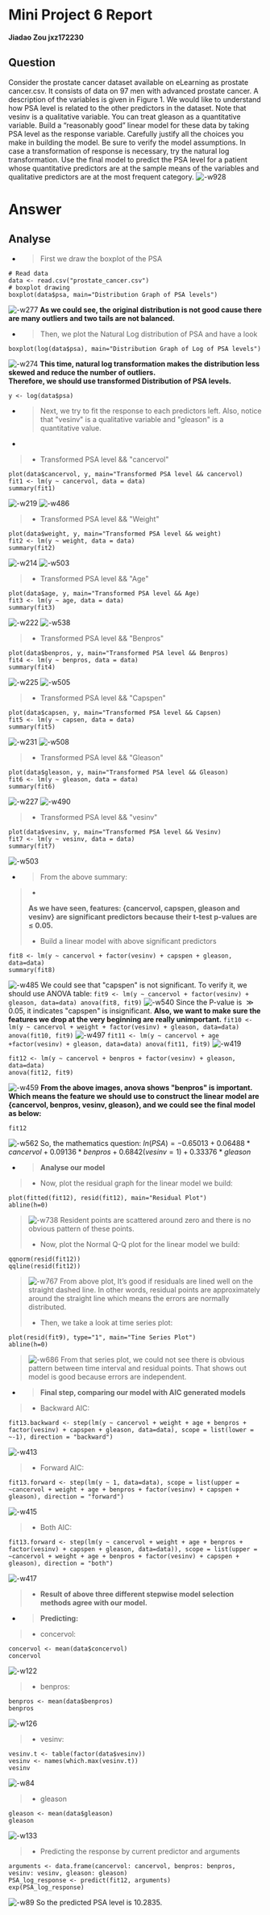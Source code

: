 # Mini Project 6 Report
**Jiadao Zou
jxz172230**
## Question
Consider the prostate cancer dataset available on eLearning as prostate cancer.csv. It consists of data on 97 men with advanced prostate cancer. A description of the variables is given in Figure 1. We would like to understand how PSA level is related to the other predictors in the dataset. Note that vesinv is a qualitative variable. You can treat gleason as a quantitative variable.
Build a “reasonably good” linear model for these data by taking PSA level as the response variable. Carefully justify all the choices you make in building the model. Be sure to verify the model assumptions. In case a transformation of response is necessary, try the natural log transformation. Use the final model to predict the PSA level for a patient whose quantitative predictors are at the sample means of the variables and qualitative predictors are at the most frequent category.
![-w928](media/15564789118411/15564792451712.jpg)

# Answer
## Analyse
- > First we draw the boxplot of the PSA
```
# Read data
data <- read.csv("prostate_cancer.csv")
# boxplot drawing
boxplot(data$psa, main="Distribution Graph of PSA levels")
```
![-w277](media/15564789118411/15564804044773.jpg)
**As we could see, the original distribution is not good cause there are many outliers and two tails are not balanced.**

- > Then, we plot the Natural Log distribution of PSA and have a look
```
boxplot(log(data$psa), main="Distribution Graph of Log of PSA levels")
```
![-w274](media/15564789118411/15564805652646.jpg)
**This time, natural log transformation makes the distribution less skewed and reduce the number of outliers.   
Therefore, we should use transformed Distribution of PSA levels.**
```
y <- log(data$psa)
```

- > Next, we try to fit the response to each predictors left. Also, notice that "vesinv" is a qualitative variable and "gleason" is a quantitative value.
<!--1-->
- >
> -  Transformed PSA level && "cancervol"
> 
```
plot(data$cancervol, y, main="Transformed PSA level && cancervol)
fit1 <- lm(y ~ cancervol, data = data)
summary(fit1)
```    
![-w219](media/15564789118411/15564814884123.jpg)
![-w486](media/15564789118411/15564815110520.jpg)
   <!--2-->
> - Transformed PSA level && "Weight"
> 
```
plot(data$weight, y, main="Transformed PSA level && weight)
fit2 <- lm(y ~ weight, data = data)
summary(fit2)
```   
![-w214](media/15564789118411/15564831524924.jpg)
![-w503](media/15564789118411/15564831837218.jpg)
> - Transformed PSA level && "Age"
> 
```
plot(data$age, y, main="Transformed PSA level && Age)
fit3 <- lm(y ~ age, data = data)
summary(fit3)
```   
![-w222](media/15564789118411/15564833488449.jpg)
![-w538](media/15564789118411/15564833876968.jpg)
> - Transformed PSA level && "Benpros"
> 
```
plot(data$benpros, y, main="Transformed PSA level && Benpros)
fit4 <- lm(y ~ benpros, data = data)
summary(fit4)
```   
![-w225](media/15564789118411/15564835198034.jpg)
![-w505](media/15564789118411/15564834880343.jpg)
> - Transformed PSA level && "Capspen"
> 
```
plot(data$capsen, y, main="Transformed PSA level && Capsen)
fit5 <- lm(y ~ capsen, data = data)
summary(fit5)
```   
![-w231](media/15564789118411/15564838075987.jpg)
![-w508](media/15564789118411/15564841587944.jpg)
> - Transformed PSA level && "Gleason"
> 
```
plot(data$gleason, y, main="Transformed PSA level && Gleason)
fit6 <- lm(y ~ gleason, data = data)
summary(fit6)
```
![-w227](media/15564789118411/15564847123211.jpg)
![-w490](media/15564789118411/15564846969601.jpg)
> - Transformed PSA level && "vesinv"
> 
```
plot(data$vesinv, y, main="Transformed PSA level && Vesinv)
fit7 <- lm(y ~ vesinv, data = data)
summary(fit7)
```
![-w503](media/15564789118411/15564850080987.jpg)
<!--3-->  
- > From the above summary:
> - 
>**As we have seen, features: {cancervol, capspen, gleason and vesinv} are significant predictors because their t-test p-values are $\leq$ 0.05.**
>
> - Build a linear model with above significant predictors
> 
> 
```
fit8 <- lm(y ~ cancervol + factor(vesinv) + capspen + gleason, data=data)
summary(fit8)
```
![-w485](media/15564789118411/15564857775652.jpg)
    We could see that "capspen" is not significant. To verify it, we should use ANOVA table:
    ```
    fit9 <- lm(y ~ cancervol + factor(vesinv) + gleason, data=data)
    anova(fit8, fit9)
    ```
    ![-w540](media/15564789118411/15564860586996.jpg)
    Since the P-value is $\gg 0.05$, it indicates "capspen" is insignificant. **Also, we want to make sure the features we drop at the very beginning are really unimportant.**
    ```
    fit10 <- lm(y ~ cancervol + weight + factor(vesinv) + gleason, data=data)
    anova(fit10, fit9)
    ```
    ![-w497](media/15564789118411/15564863837231.jpg)
    ```
    fit11 <- lm(y ~ cancervol + age +factor(vesinv) + gleason, data=data)
    anova(fit11, fit9)
    ```
    ![-w419](media/15564789118411/15564864624380.jpg)
```
fit12 <- lm(y ~ cancervol + benpros + factor(vesinv) + gleason, data=data)
anova(fit12, fit9)
```
![-w459](media/15564789118411/15564866026619.jpg)
**From the above images, anova shows "benpros" is important. Which means the feature we should use to construct the linear model are {cancervol, benpros, vesinv, gleason}, and we could see the final model as below:**
```
fit12
```
![-w562](media/15564789118411/15564869361744.jpg)
So, the mathematics question:
$ln(PSA)=-0.65013+0.06488*cancervol+0.09136*benpros+0.6842(vesinv=1)+0.33376*gleason$ 
- > **Analyse our model**
> - Now, plot the residual graph for the linear model we build:
> 
```
plot(fitted(fit12), resid(fit12), main="Residual Plot")
abline(h=0)
```
> ![-w738](media/15564789118411/15564903408657.jpg)
> Resident points are scattered around zero and there is no obvious pattern of these points.
> 
> - Now, plot the Normal Q-Q plot for the linear model we build:
> 
```
qqnorm(resid(fit12))
qqline(resid(fit12))
```
> ![-w767](media/15564789118411/15564905236933.jpg)
> From above plot,  It’s good if residuals are lined well on the straight dashed line. In other words, residual points are approximately around the straight line which means the errors are normally distributed.  
> 
> - Then, we take a look at time series plot:
> 
```
plot(resid(fit9), type="1", main="Tine Series Plot")
abline(h=0)
```
> ![-w686](media/15564789118411/15564906649874.jpg)
> From that series plot, we could not see there is obvious pattern between time interval and residual points. That shows out model is good because errors are independent.
>
- > **Final step, comparing our model with AIC generated models**
> - Backward AIC:
> 
```
fit13.backward <- step(lm(y ~ cancervol + weight + age + benpros + factor(vesinv) + capspen + gleason, data=data), scope = list(lower = ~-1), direction = "backward")
```
![-w413](media/15564789118411/15564919781777.jpg)
> - Forward AIC:
> 
```
fit13.forward <- step(lm(y ~ 1, data=data), scope = list(upper = ~cancervol + weight + age + benpros + factor(vesinv) + capspen + gleason), direction = "forward")
```
![-w415](media/15564789118411/15564919031870.jpg)
> - Both AIC:
> 
```
fit13.forward <- step(lm(y ~ cancervol + weight + age + benpros + factor(vesinv) + capspen + gleason, data=data)), scope = list(upper = ~cancervol + weight + age + benpros + factor(vesinv) + capspen + gleason), direction = "both")
```
![-w417](media/15564789118411/15564919887429.jpg)
> - **Result of above three different stepwise model selection methods agree with our model.**
> 
- > **Predicting:**
> - concervol:
> 
```
concervol <- mean(data$concervol)
concervol
``` 
![-w122](media/15564789118411/15564926272525.jpg)
> - benpros:
> 
```
benpros <- mean(data$benpros)
benpros
```
![-w126](media/15564789118411/15564926842567.jpg)
> - vesinv:
> 
```
vesinv.t <- table(factor(data$vesinv))
vesinv <- names(which.max(vesinv.t))
vesinv
```
![-w84](media/15564789118411/15564927002121.jpg)
> - gleason
> 
```
gleason <- mean(data$gleason)
gleason
```
![-w133](media/15564789118411/15564926630910.jpg)
> - Predicting the response by current predictor and arguments
> 
```
arguments <- data.frame(cancervol: cancervol, benpros: benpros, vesinv: vesinv, gleason: gleason)
PSA_log_response <- predict(fit12, arguments)
exp(PSA_log_response)
```
![-w89](media/15564789118411/15564929308361.jpg)
So the predicted PSA level is 10.2835.








 
    




